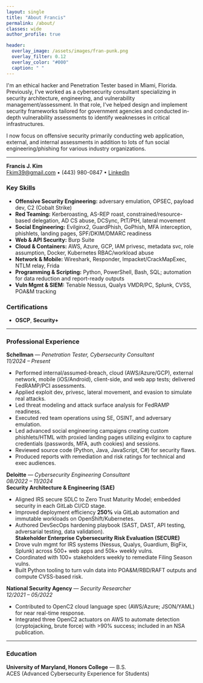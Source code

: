 ```yaml
---
layout: single
title: "About Francis"
permalink: /about/
classes: wide
author_profile: true

header:
  overlay_image: /assets/images/fran-punk.png
  overlay_filter: 0.12
  overlay_color: "#000"
  caption: " "
---
```

I'm an ethical hacker and Penetration Tester based in Miami, Florida. Previously, I've worked as a cybersecurity consultant specializing in security architecture, engineering, and vulnerability management/assessment. In that role, I've helped design and implement security frameworks tailored for government agencies and conducted in-depth vulnerability assessments to identify weaknesses in critical infrastructures. 

I now focus on offensive security primarily conducting web application, external, and internal assessments in addition to lots of fun social engineering/phishing for various industry organizations.

---

**Francis J. Kim**  
[Fkim39@gmail.com](mailto:Fkim39@gmail.com) • (443) 980-0847 • [LinkedIn](https://www.linkedin.com/in/franciskim-cybersecurity)

### Key Skills
- **Offensive Security Engineering:** adversary emulation, OPSEC, payload dev, C2 (Cobalt Strike)  
- **Red Teaming:** Kerberoasting, AS-REP roast, constrained/resource-based delegation, AD CS abuse, DCSync, PtT/PtH, lateral movement  
- **Social Engineering:** Evilginx2, GuardPhish, GoPhish, MFA interception, phishlets, landing pages, SPF/DKIM/DMARC readiness  
- **Web & API Security:** Burp Suite  
- **Cloud & Containers:** AWS, Azure, GCP, IAM privesc, metadata svc, role assumption, Docker, Kubernetes RBAC/workload abuse  
- **Network & Mobile:** Wireshark, Responder, Impacket/CrackMapExec, NTLM relay, Frida  
- **Programming & Scripting:** Python, PowerShell, Bash, SQL; automation for data reduction and report-ready outputs  
- **Vuln Mgmt & SIEM:** Tenable Nessus, Qualys VMDR/PC, Splunk, CVSS, POA&M tracking

### Certifications
- **OSCP**, **Security+**

---

### Professional Experience

**Schellman** — *Penetration Tester, Cybersecurity Consultant*  
*11/2024 – Present*  
- Performed internal/assumed-breach, cloud (AWS/Azure/GCP), external network, mobile (iOS/Android), client-side, and web app tests; delivered FedRAMP/PCI assessments.  
- Applied exploit dev, privesc, lateral movement, and evasion to simulate real attacks.  
- Led threat modeling and attack surface analysis for FedRAMP readiness.  
- Executed red team operations using SE, OSINT, and adversary emulation.
- Led advanced social engineering campaigns creating custom phishlets/HTML with proxied landing pages utilizing evilginx to capture credentials (passwords, MFA, auth cookies) and sessions.
- Reviewed source code (Python, Java, JavaScript, C#) for security flaws.  
- Produced reports with remediation and risk ratings for technical and exec audiences.

**Deloitte** — *Cybersecurity Engineering Consultant*  
*08/2022 – 11/2024*  
**Security Architecture & Engineering (SAE)**  
- Aligned IRS secure SDLC to Zero Trust Maturity Model; embedded security in each GitLab CI/CD stage.  
- Improved deployment efficiency **250%** via GitLab automation and immutable workloads on OpenShift/Kubernetes.  
- Authored DevSecOps hardening playbook (SAST, DAST, API testing, adversarial testing, data validation).  
**Stakeholder Enterprise Cybersecurity Risk Evaluation (SECURE)**  
- Drove vuln mgmt for IRS systems (Nessus, Qualys, Guardium, BigFix, Splunk) across 500+ web apps and 50k+ weekly vulns.  
- Coordinated with 100+ stakeholders weekly to remediate Filing Season vulns.  
- Built Python tooling to turn vuln data into POA&M/RBD/RAFT outputs and compute CVSS-based risk.

**National Security Agency** — *Security Researcher*  
*12/2021 – 05/2022*  
- Contributed to OpenC2 cloud language spec (AWS/Azure; JSON/YAML) for near real-time response.  
- Integrated three OpenC2 actuators on AWS to automate detection (cryptojacking, brute force) with >90% success; included in an NSA publication.

---

### Education
**University of Maryland, Honors College** — B.S.  
ACES (Advanced Cybersecurity Experience for Students)

